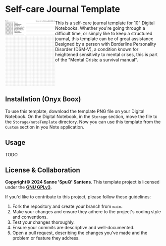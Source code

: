 # Self-care Journal Template
<img src="journal-template.png" align="left" width="32%" />
This is a self-care journal template for 10" Digital Notebooks. Whether you're going through a difficult time, or simply like to keep a structured journal, this template can be of great assistance
<br/>
Designed by a person with Borderline Personality Disorder (DSM-V), a condition known for heightened sensitivity to mental crises, this is part of the "Mental Crisis: a survival manual".
<br clear="left"/>

## Installation (Onyx Boox)
To use this template, download the template PNG file on your Digital Notebook. On the Digital Notebook, in the `Storage` section, move the file to the `Storage/noteTemplate` directory. Now you can use this template from the `Custom` section in you Note application.

## Usage
TODO

## License & Collaboration
**Copyright© 2024 Sanne 'SpuQ' Santens**. This template project is licensed under the **[GNU GPLv3](https://www.gnu.org/licenses/gpl-3.0.en.html)**.

If you'd like to contribute to this project, please follow these guidelines:
1. Fork the repository and create your branch from `main`.
2. Make your changes and ensure they adhere to the project's coding style and conventions.
3. Test your changes thoroughly.
4. Ensure your commits are descriptive and well-documented.
5. Open a pull request, describing the changes you've made and the problem or feature they address.